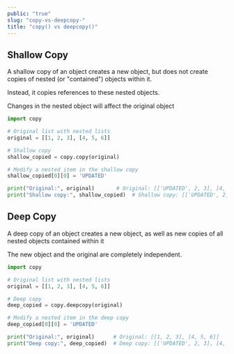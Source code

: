 ```yaml
---
public: "true"
slug: "copy-vs-deepcopy-"
title: "copy() vs deepcopy()"
---
```


## Shallow Copy

A shallow copy of an object creates a new object, but does not create copies of nested (or "contained") objects within it.

Instead, it copies references to these nested objects.

Changes in the nested object will affect the original object

```py
import copy

# Original list with nested lists
original = [[1, 2, 3], [4, 5, 6]]

# Shallow copy
shallow_copied = copy.copy(original)

# Modify a nested item in the shallow copy
shallow_copied[0][0] = 'UPDATED'

print("Original:", original)       # Original: [['UPDATED', 2, 3], [4, 5, 6]]
print("Shallow copy:", shallow_copied)  # Shallow copy: [['UPDATED', 2, 3], [4, 5, 6]]

```


## Deep Copy

A deep copy of an object creates a new object, as well as new copies of all nested objects contained within it

The new object and the original are completely independent.

```py
import copy

# Original list with nested lists
original = [[1, 2, 3], [4, 5, 6]]

# Deep copy
deep_copied = copy.deepcopy(original)

# Modify a nested item in the deep copy
deep_copied[0][0] = 'UPDATED'

print("Original:", original)      # Original: [[1, 2, 3], [4, 5, 6]]
print("Deep copy:", deep_copied)  # Deep copy: [['UPDATED', 2, 3], [4, 5, 6]]

```
